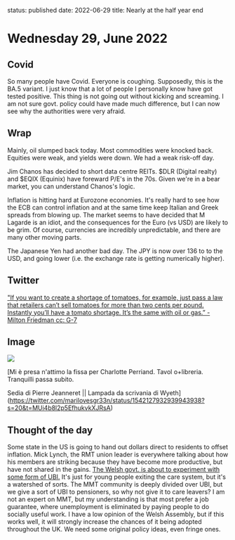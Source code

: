 status: published
date: 2022-06-29
title: Nearly at the half year end

# Wednesday 29, June 2022

## Covid

So many people have Covid. Everyone is coughing. 
Supposedly, this is the BA.5 variant.
I just know that a lot of people I personally know have got tested positive.
This thing is not going out without kicking and screaming.
I am not sure govt. policy could have made much difference, but I can now see why the authorities were very afraid.

## Wrap

Mainly, oil slumped back today.
Most commodities were knocked back.
Equities were weak, and yields were down.
We had a weak risk-off day.

Jim Chanos has decided to short data centre REITs.
$DLR (Digital realty) and $EQIX (Equinix) have foreward P/E's in the 70s. 
Given we're in a bear market, you can understand Chanos's logic. 

Inflation is hitting hard at Eurozone economies. It's really hard to see how the ECB can control inflation and at the same time
keep Italian and Greek spreads from blowing up.
The market seems to have decided that M Lagarde is an idiot, and the consequences for the Euro (vs USD) are likely to be grim.
Of course, currencies are incredibly unpredictable, and there are many other moving parts.

The Japanese Yen had another bad day. The JPY is now over 136 to to the USD, and going lower (i.e. the exchange rate is getting numerically higher).

## Twitter

["If you want to create a shortage of tomatoes, for example, just pass a law that retailers can’t sell tomatoes for more than two cents per pound. Instantly you’ll have a tomato shortage. It’s the same with oil or gas.” - Milton Friedman cc: G-7](https://twitter.com/zerohedge/status/1541963822621229056?s=20&t=MUi4b8l2p5EfhukvkXJRsA)

## Image

![](https://pbs.twimg.com/media/FWa9LgrXwAMQ-N2?format=jpg&name=medium)

[Mi è presa n'attimo la fissa per Charlotte Perriand. Tavol
o+libreria. Tranquilli passa subito.

Sedia di Pierre Jeanneret || Lampada da scrivania di Wyeth](https://twitter.com/marilovesgr33n/status/1542127932939943938?s=20&t=MUi4b8l2p5EfhukvkXJRsA)

## Thought of the day

Some state in the US is going to hand out dollars direct to residents to offset inflation.
Mick Lynch, the RMT union leader is everywhere talking about how his members are striking because they have become more productive, but have not shared in the gains.
[The Welsh govt. is about to experiment with some form of UBI.](https://twitter.com/UBILabWales/status/1541671541011775488?s=20&t=MUi4b8l2p5EfhukvkXJRsA)
It's just for young people exiting the care system, but it's a watershed of sorts.
The MMT community is deeply divided over UBI, but we give a sort of UBI to pensioners, so why not give it to care leavers?
I am not an expert on MMT, but my understanding is that most prefer a job guarantee, where unemployment is eliminated by paying
people to do socially useful work.
I have a low opinion of the Welsh Assembly, but if this works well, it will strongly increase the chances of it being adopted throughout the UK.
We need some original policy ideas, even fringe ones.

	